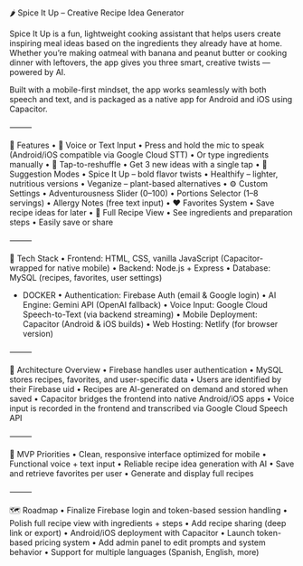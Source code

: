 🌶️ Spice It Up – Creative Recipe Idea Generator

Spice It Up is a fun, lightweight cooking assistant that helps users create inspiring meal ideas based on the ingredients they already have at home. Whether you’re making oatmeal with banana and peanut butter or cooking dinner with leftovers, the app gives you three smart, creative twists — powered by AI.

Built with a mobile-first mindset, the app works seamlessly with both speech and text, and is packaged as a native app for Android and iOS using Capacitor.

⸻

🚀 Features
	•	🎤 Voice or Text Input
	•	Press and hold the mic to speak (Android/iOS compatible via Google Cloud STT)
	•	Or type ingredients manually
	•	🔁 Tap-to-reshuffle
	•	Get 3 new ideas with a single tap
	•	🌱 Suggestion Modes
	•	Spice It Up – bold flavor twists
	•	Healthify – lighter, nutritious versions
	•	Veganize – plant-based alternatives
	•	⚙️ Custom Settings
	•	Adventurousness Slider (0–100)
	•	Portions Selector (1–8 servings)
	•	Allergy Notes (free text input)
	•	❤️ Favorites System
	•	Save recipe ideas for later
	•	📖 Full Recipe View
	•	See ingredients and preparation steps
	•	Easily save or share

⸻

🧰 Tech Stack
	•	Frontend: HTML, CSS, vanilla JavaScript (Capacitor-wrapped for native mobile)
	•	Backend: Node.js + Express
	•	Database: MySQL (recipes, favorites, user settings)
  - DOCKER
	•	Authentication: Firebase Auth (email & Google login)
	•	AI Engine: Gemini API (OpenAI fallback)
	•	Voice Input: Google Cloud Speech-to-Text (via backend streaming)
	•	Mobile Deployment: Capacitor (Android & iOS builds)
	•	Web Hosting: Netlify (for browser version)

⸻

🧱 Architecture Overview
	•	Firebase handles user authentication
	•	MySQL stores recipes, favorites, and user-specific data
	•	Users are identified by their Firebase uid
	•	Recipes are AI-generated on demand and stored when saved
	•	Capacitor bridges the frontend into native Android/iOS apps
	•	Voice input is recorded in the frontend and transcribed via Google Cloud Speech API

⸻

🧪 MVP Priorities
	•	Clean, responsive interface optimized for mobile
	•	Functional voice + text input
	•	Reliable recipe idea generation with AI
	•	Save and retrieve favorites per user
	•	Generate and display full recipes

⸻

🗺️ Roadmap
	•	Finalize Firebase login and token-based session handling
	•	Polish full recipe view with ingredients + steps
	•	Add recipe sharing (deep link or export)
	•	Android/iOS deployment with Capacitor
	•	Launch token-based pricing system
	•	Add admin panel to edit prompts and system behavior
	•	Support for multiple languages (Spanish, English, more)